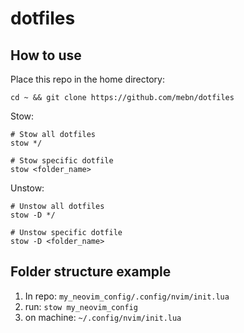 # dotfiles

## How to use
Place this repo in the home directory:
```
cd ~ && git clone https://github.com/mebn/dotfiles
```

Stow:
```
# Stow all dotfiles
stow */

# Stow specific dotfile
stow <folder_name>
```

Unstow:
```
# Unstow all dotfiles
stow -D */

# Unstow specific dotfile
stow -D <folder_name>
```

## Folder structure example
1. In repo: `my_neovim_config/.config/nvim/init.lua`
1. run: `stow my_neovim_config`
1. on machine: `~/.config/nvim/init.lua`
